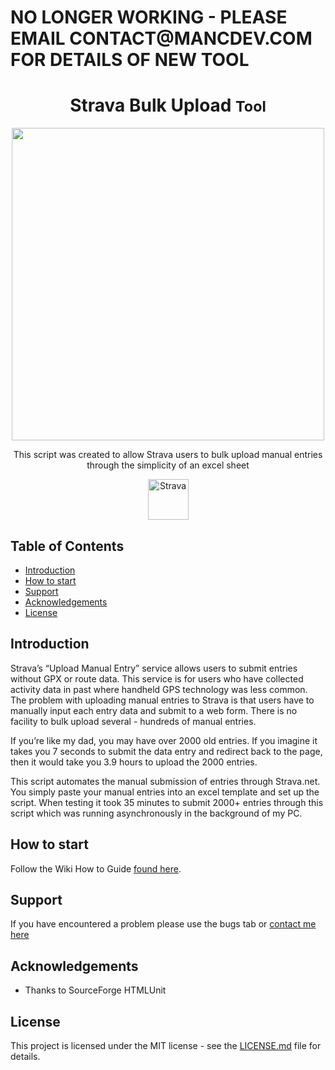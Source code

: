 <h1>NO LONGER WORKING - PLEASE EMAIL CONTACT@MANCDEV.COM FOR DETAILS OF NEW TOOL</h1>



<h1 align="center"> Strava Bulk Upload <small>Tool</small> </h1>
<p align="center">
    <img width="500px" src="https://i.imgur.com/682w85O.png">
</p>

<p align="center">
  This script was created to allow Strava users to bulk upload manual entries through the simplicity of an excel sheet
</p>

<p align="center">
  <a href="http://strava.com/">
    <img alt="Strava" title="Strava" src="http://road.cc/sites/default/files/styles/main_width/public/strava-logo-2016.png?itok=J211muWN" height="65">  
  </a>
</p>

## Table of Contents

- [Introduction](#introduction)
- [How to start](#how-to-start)
- [Support](#support)
- [Acknowledgements](#acknowledgements)
- [License](#license)

## Introduction
Strava’s “Upload Manual Entry” service allows users to submit entries without GPX or route data. This service is for users who have collected activity data in past where handheld GPS technology was less common.  The problem with uploading manual entries to Strava is that users have to manually input each entry data and submit to a web form.  There is no facility to bulk upload several - hundreds of manual entries.

If you’re like my dad, you may have over 2000 old entries.  If you imagine it takes you 7 seconds to submit the data entry and redirect back to the page, then it would take you 3.9 hours to upload the 2000 entries.   

This script automates the manual submission of entries through Strava.net.  You simply paste your manual entries into an excel template and set up the script. When testing it took 35 minutes to submit 2000+ entries through this script which was running asynchronously in the background of my PC.  

## How to start
Follow the Wiki How to Guide [found here](https://github.com/j10max-git/Strava-Bulk-Upload/wiki).

## Support
If you have encountered a problem please use the bugs tab or [contact me here](https://goo.gl/forms/xN1vK03SFQcjUyHJ3)

## Acknowledgements
- Thanks to SourceForge HTMLUnit

## License
This project is licensed under the MIT license - see the [LICENSE.md](LICENSE.md) file for details.

